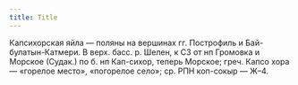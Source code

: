 ```yaml
---
title: Title
---
```


Капсихорская яйла — поляны на вершинах гг. Построфиль и Бай-булатын-Катмери. В
верх. басс. р. Шелен, к СЗ от нп Громовка и Морское (Судак.) по б. нп Кап-сихор,
теперь Морское; греч. Капсо хора — «горелое место», «погорелое село»; ср. РПН
коп-сокыр — Ж–4.
